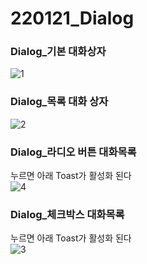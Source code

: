# 220121_Dialog

### Dialog_기본 대화상자
![1](https://user-images.githubusercontent.com/65533618/150644750-8d115eaf-d04b-4870-a120-2386a07962bb.png)

### Dialog_목록 대화 상자
![2](https://user-images.githubusercontent.com/65533618/150644753-830095c9-cf8b-4a7e-8f88-abf82849f998.png)

### Dialog_라디오 버튼 대화목록
누르면 아래 Toast가 활성화 된다 <br>
![4](https://user-images.githubusercontent.com/65533618/150644754-f1e5814d-f346-493d-abb6-8b2ff3205524.png)

### Dialog_체크박스 대화목록
누르면 아래 Toast가 활성화 된다 <br>
![3](https://user-images.githubusercontent.com/65533618/150644755-0e303931-1a4f-460f-b3fe-9c800d7c2894.png)
